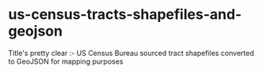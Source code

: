 # us-census-tracts-shapefiles-and-geojson
Title's pretty clear :- US Census Bureau sourced tract shapefiles converted to GeoJSON for mapping purposes
